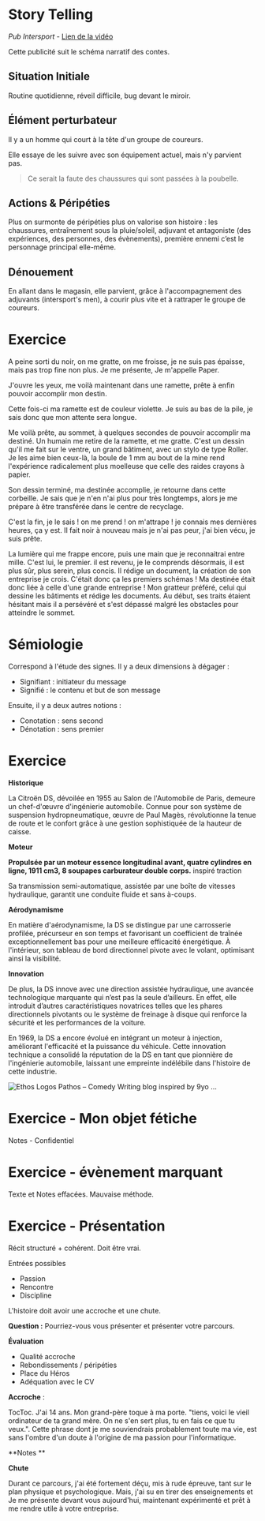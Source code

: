 # Story Telling

*Pub Intersport* - [Lien de la vidéo](https://www.youtube.com/watch?v=-sM79W0KYk0&pp=ygUOaW50ZXJzcG9ydCBwdWI%3D)

Cette publicité suit le schéma narratif des contes.

## Situation Initiale

Routine quotidienne, réveil difficile, bug devant le miroir.



## Élément perturbateur

Il y a un homme qui court à la tête d'un groupe de coureurs.

Elle essaye de les suivre avec son équipement actuel, mais n'y parvient pas.

> Ce serait la faute des chaussures qui sont passées à la poubelle.

## Actions & Péripéties

Plus on surmonte de péripéties plus on valorise son histoire : les chaussures, entraînement sous la pluie/soleil, adjuvant et antagoniste (des expériences, des personnes, des évènements), première ennemi c’est le personnage principal elle-même.

## Dénouement

En allant dans le magasin, elle parvient, grâce à l'accompagnement des adjuvants (intersport's men), à courir plus vite et à rattraper le groupe de coureurs.

# Exercice

A peine sorti du noir, on me gratte, on me froisse, je ne suis pas épaisse, mais pas trop fine non plus. Je me présente, Je m'appelle Paper.

J'ouvre les yeux, me voilà maintenant dans une ramette, prête à enfin pouvoir accomplir mon destin.

Cette fois-ci ma ramette est de couleur violette. Je suis au bas de la pile, je sais donc que mon attente sera longue.

Me voilà prête, au sommet, à quelques secondes de pouvoir accomplir ma destiné. Un humain me retire de la ramette, et me gratte. C'est un dessin qu'il me fait sur le ventre, un grand bâtiment, avec un stylo de type Roller. Je les aime bien ceux-là, la boule de 1 mm au bout de la mine rend l'expérience radicalement plus moelleuse que celle des raides crayons à papier.

Son dessin terminé, ma destinée accomplie, je retourne dans cette corbeille. Je sais que je n'en n'ai plus pour très longtemps, alors je me prépare à être transférée dans le centre de recyclage.

C'est la fin, je le sais ! on me prend ! on m'attrape ! je connais mes dernières heures, ça y est. Il fait noir à nouveau mais je n'ai pas peur, j'ai bien vécu, je suis prête.

La lumière qui me frappe encore, puis une main que je reconnaitrai entre mille. C'est lui, le premier. il est revenu, je le comprends désormais, il est plus sûr, plus serein, plus concis. Il rédige un document, la création de son entreprise je crois. C'était donc ça les premiers schémas ! Ma destinée était donc liée à celle d'une grande entreprise ! Mon gratteur préféré, celui qui dessine les bâtiments et rédige les documents. Au début, ses traits étaient hésitant mais il a persévéré et s'est dépassé malgré les obstacles pour atteindre le sommet.

# Sémiologie

Correspond à l'étude des signes. Il y a deux dimensions à dégager : 

- Signifiant : initiateur du message
- Signifié : le contenu et but de son message

Ensuite, il y a deux autres notions : 

- Conotation : sens second
- Dénotation : sens premier

# Exercice

**Historique**

La Citroën DS, dévoilée en 1955 au Salon de l'Automobile de Paris, demeure un chef-d'œuvre d'ingénierie automobile. Connue pour son système de suspension hydropneumatique, œuvre de Paul Magès, révolutionne la tenue de route et le confort grâce à une gestion sophistiquée de la hauteur de caisse. 

**Moteur**

**Propulsée par un moteur essence longitudinal avant, quatre cylindres en ligne, 1911 cm3, 8 soupapes carburateur double corps.**  inspiré traction

Sa transmission semi-automatique, assistée par une boîte de vitesses hydraulique, garantit une conduite fluide et sans à-coups. 

**Aérodynamisme**

En matière d'aérodynamisme, la DS se distingue par une carrosserie profilée, précurseur en son temps et favorisant un coefficient de traînée exceptionnellement bas pour une meilleure efficacité énergétique.  À l'intérieur, son tableau de bord directionnel pivote avec le volant, optimisant ainsi la visibilité.  

**Innovation**

De plus, la DS innove avec une direction assistée hydraulique, une avancée technologique marquante qui n’est pas la seule d’ailleurs. En effet, elle introduit d’autres caractéristiques novatrices telles que les phares directionnels pivotants ou le système de freinage à disque qui renforce la sécurité et les performances de la voiture.  

En 1969, la DS a encore évolué en intégrant un moteur à injection, améliorant l'efficacité et la puissance du véhicule. Cette innovation technique a consolidé la réputation de la DS en tant que pionnière de l'ingénierie automobile, laissant une empreinte indélébile dans l'histoire de cette industrie.

![Ethos Logos Pathos – Comedy Writing blog inspired by 9yo ...](https://newyorkimprovtheater.files.wordpress.com/2017/10/img_20171025_081313_052.jpg?w=1200)

# Exercice - Mon objet fétiche

Notes - Confidentiel

# Exercice - évènement marquant

Texte et Notes effacées. Mauvaise méthode.

# Exercice - Présentation

Récit structuré + cohérent. Doit être vrai.

Entrées possibles 

- Passion 
- Rencontre
- Discipline

L'histoire doit avoir une accroche et une chute.

**Question :** Pourriez-vous vous présenter et présenter votre parcours.

**Évaluation** 

- Qualité accroche
- Rebondissements / péripéties
- Place du Héros
- Adéquation avec le CV



**Accroche** :

TocToc. J'ai 14 ans. Mon grand-père toque à ma porte. "tiens, voici le vieil ordinateur de ta grand mère. On ne s'en sert plus, tu en fais ce que tu veux.". Cette phrase dont je me souviendrais probablement toute ma vie, est sans l'ombre d'un doute à l'origine de ma passion pour l'informatique. 

**Notes **



**Chute**

Durant ce parcours, j'ai été fortement déçu, mis à rude épreuve, tant sur le plan physique et psychologique. Mais, j'ai su en tirer des enseignements et Je me présente devant vous aujourd'hui, maintenant expérimenté et prêt à me rendre utile à votre entreprise.

